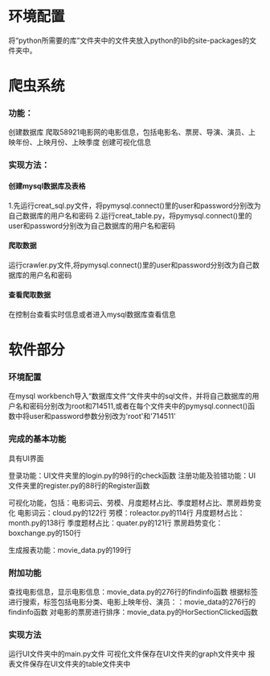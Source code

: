 # 环境配置
将“python所需要的库”文件夹中的文件夹放入python的lib的site-packages的文件夹中。


# 爬虫系统
### 功能：

创建数据库
爬取58921电影网的电影信息，包括电影名、票房、导演、演员、上映年份、上映月份、上映季度
创建可视化信息


### 实现方法：

#### 创建mysql数据库及表格
1.先运行creat_sql.py文件，将pymysql.connect()里的user和password分别改为自己数据库的用户名和密码
2.运行creat_table.py，将pymysql.connect()里的user和password分别改为自己数据库的用户名和密码

#### 爬取数据
运行crawler.py文件,将pymysql.connect()里的user和password分别改为自己数据库的用户名和密码

#### 查看爬取数据
在控制台查看实时信息或者进入mysql数据库查看信息


# 软件部分 
### 环境配置
在mysql workbench导入“数据库文件“文件夹中的sql文件，并将自己数据库的用户名和密码分别改为root和714511,或者在每个文件夹中的pymysql.connect()函数中将user和password参数分别改为'root'和'714511'

### 完成的基本功能
具有UI界面

登录功能：UI文件夹里的login.py的98行的check函数
注册功能及验错功能：UI文件夹里的register.py的88行的Register函数

可视化功能，包括：电影词云、劳模、月度题材占比、季度题材占比、票房趋势变化
电影词云：cloud.py的122行
劳模：roleactor.py的114行
月度题材占比：month.py的138行
季度题材占比：quater.py的121行
票房趋势变化：boxchange.py的150行

生成报表功能：movie_data.py的199行

### 附加功能
查找电影信息，显示电影信息：movie_data.py的276行的findinfo函数
根据标签进行搜索，标签包括电影分类、电影上映年份、演员：：movie_data的276行的findinfo函数
对电影的票房进行排序：movie_data.py的HorSectionClicked函数

### 实现方法
运行UI文件夹中的main.py文件
可视化文件保存在UI文件夹的graph文件夹中
报表文件保存在UI文件夹的table文件夹中
